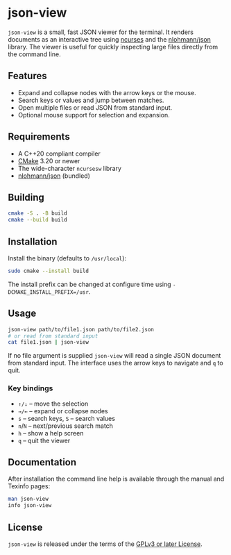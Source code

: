 # json-view

`json-view` is a small, fast JSON viewer for the terminal.  It renders
documents as an interactive tree using
[ncurses](https://invisible-island.net/ncurses/) and the
[nlohmann/json](https://github.com/nlohmann/json) library.  The viewer is
useful for quickly inspecting large files directly from the command line.

## Features

* Expand and collapse nodes with the arrow keys or the mouse.
* Search keys or values and jump between matches.
* Open multiple files or read JSON from standard input.
* Optional mouse support for selection and expansion.

## Requirements

* A C++20 compliant compiler
* [CMake](https://cmake.org) 3.20 or newer
* The wide-character `ncursesw` library
* [nlohmann/json](https://github.com/nlohmann/json) (bundled)

## Building

```sh
cmake -S . -B build
cmake --build build
```

## Installation

Install the binary (defaults to `/usr/local`):

```sh
sudo cmake --install build
```

The install prefix can be changed at configure time using
`-DCMAKE_INSTALL_PREFIX=/usr`.

## Usage

```sh
json-view path/to/file1.json path/to/file2.json
# or read from standard input
cat file1.json | json-view
```

If no file argument is supplied `json-view` will read a single JSON document
from standard input.  The interface uses the arrow keys to navigate and `q` to
quit.

### Key bindings

* `↑/↓` – move the selection
* `→/←` – expand or collapse nodes
* `s` – search keys, `S` – search values
* `n`/`N` – next/previous search match
* `h` – show a help screen
* `q` – quit the viewer

## Documentation

After installation the command line help is available through the manual and
Texinfo pages:

```sh
man json-view
info json-view
```

## License

`json-view` is released under the terms of the [GPLv3 or later License](LICENSE).
